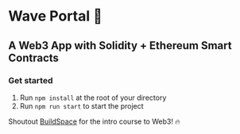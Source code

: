 # Wave Portal 👋 

## A Web3 App with Solidity + Ethereum Smart Contracts

### Get started
1. Run `npm install` at the root of your directory
2. Run `npm run start` to start the project


Shoutout [BuildSpace](https://buildspace.so/) for the intro course to Web3! 🔥
